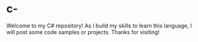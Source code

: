 # c-
Welcome to my C# repository! As I build my skills to learn this language, I will post some code samples or projects. Thanks for visiting!
